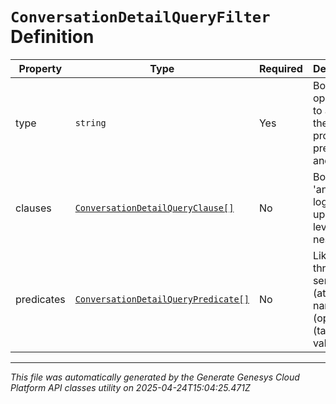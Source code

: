 # `ConversationDetailQueryFilter` Definition

| Property | Type | Required | Description |
|----------|------|----------|-------------|
| type | `string` | Yes | Boolean operation to apply to the provided predicates and clauses |
| clauses | [`ConversationDetailQueryClause[]`](conversationdetailqueryclause-definition.md) | No | Boolean 'and/or' logic with up to two-levels of nesting |
| predicates | [`ConversationDetailQueryPredicate[]`](conversationdetailquerypredicate-definition.md) | No | Like a three-word sentence: (attribute-name) (operator) (target-value). |

---

*This file was automatically generated by the Generate Genesys Cloud Platform API classes utility on 2025-04-24T15:04:25.471Z*